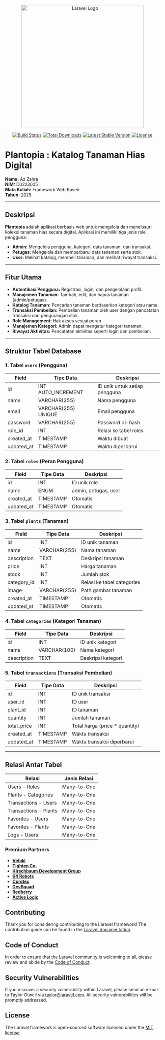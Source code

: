 <p align="center"><a href="https://laravel.com" target="_blank"><img src="https://raw.githubusercontent.com/laravel/art/master/logo-lockup/5%20SVG/2%20CMYK/1%20Full%20Color/laravel-logolockup-cmyk-red.svg" width="400" alt="Laravel Logo"></a></p>

<p align="center">
<a href="https://github.com/laravel/framework/actions"><img src="https://github.com/laravel/framework/workflows/tests/badge.svg" alt="Build Status"></a>
<a href="https://packagist.org/packages/laravel/framework"><img src="https://img.shields.io/packagist/dt/laravel/framework" alt="Total Downloads"></a>
<a href="https://packagist.org/packages/laravel/framework"><img src="https://img.shields.io/packagist/v/laravel/framework" alt="Latest Stable Version"></a>
<a href="https://packagist.org/packages/laravel/framework"><img src="https://img.shields.io/packagist/l/laravel/framework" alt="License"></a>
</p>

# Plantopia : Katalog Tanaman Hias Digital

**Nama:** Az Zahra  
**NIM:** D0223005  
**Mata Kuliah:** Framework Web Based  
**Tahun:** 2025

---

## Deskripsi

**Plantopia** adalah aplikasi berbasis web untuk mengelola dan menelusuri koleksi tanaman hias secara digital. Aplikasi ini memiliki tiga jenis role pengguna:

- **Admin:** Mengelola pengguna, kategori, data tanaman, dan transaksi.
- **Petugas:** Mengelola dan memperbarui data tanaman serta stok.
- **User:** Melihat katalog, membeli tanaman, dan melihat riwayat transaksi.

---

## Fitur Utama

- **Autentikasi Pengguna:** Registrasi, login, dan pengelolaan profil.
- **Manajemen Tanaman:** Tambah, edit, dan hapus tanaman (admin/petugas).
- **Katalog Tanaman:** Pencarian tanaman berdasarkan kategori atau nama.
- **Transaksi Pembelian:** Pembelian tanaman oleh user dengan pencatatan transaksi dan pengurangan stok.
- **Role Management:** Hak akses sesuai peran.
- **Manajemen Kategori:** Admin dapat mengatur kategori tanaman.
- **Riwayat Aktivitas:** Pencatatan aktivitas seperti login dan pembelian.

---

## Struktur Tabel Database

### 1. Tabel `users` (Pengguna)

| Field       | Tipe Data        | Deskripsi                         |
|-------------|------------------|-----------------------------------|
| id          | INT AUTO_INCREMENT | ID unik untuk setiap pengguna     |
| name        | VARCHAR(255)     | Nama pengguna                     |
| email       | VARCHAR(255) UNIQUE | Email pengguna                  |
| password    | VARCHAR(255)     | Password di-hash                  |
| role_id     | INT              | Relasi ke tabel roles             |
| created_at  | TIMESTAMP        | Waktu dibuat                      |
| updated_at  | TIMESTAMP        | Waktu diperbarui                  |

### 2. Tabel `roles` (Peran Pengguna)

| Field       | Tipe Data | Deskripsi                        |
|-------------|-----------|----------------------------------|
| id          | INT       | ID unik role                     |
| name        | ENUM      | admin, petugas, user             |
| created_at  | TIMESTAMP | Otomatis                         |
| updated_at  | TIMESTAMP | Otomatis                         |

### 3. Tabel `plants` (Tanaman)

| Field        | Tipe Data      | Deskripsi                         |
|--------------|----------------|-----------------------------------|
| id           | INT            | ID unik tanaman                   |
| name         | VARCHAR(255)   | Nama tanaman                      |
| description  | TEXT           | Deskripsi tanaman                 |
| price        | INT            | Harga tanaman                     |
| stock        | INT            | Jumlah stok                       |
| category_id  | INT            | Relasi ke tabel categories        |
| image        | VARCHAR(255)   | Path gambar tanaman               |
| created_at   | TIMESTAMP      | Otomatis                          |
| updated_at   | TIMESTAMP      | Otomatis                          |

### 4. Tabel `categories` (Kategori Tanaman)

| Field        | Tipe Data     | Deskripsi                         |
|--------------|---------------|-----------------------------------|
| id           | INT           | ID unik kategori                  |
| name         | VARCHAR(100)  | Nama kategori                     |
| description  | TEXT          | Deskripsi kategori                |

### 5. Tabel `transactions` (Transaksi Pembelian)

| Field        | Tipe Data | Deskripsi                                   |
|--------------|-----------|---------------------------------------------|
| id           | INT       | ID unik transaksi                           |
| user_id      | INT       | ID user                                     |
| plant_id     | INT       | ID tanaman                                  |
| quantity     | INT       | Jumlah tanaman                              |
| total_price  | INT       | Total harga (price * quantity)              |
| created_at   | TIMESTAMP | Waktu transaksi                             |
| updated_at   | TIMESTAMP | Waktu transaksi diperbarui                  |

---

## Relasi Antar Tabel

| Relasi                    | Jenis Relasi  |
|---------------------------|---------------|
| Users - Roles            | Many-to-One   |
| Plants - Categories      | Many-to-One   |
| Transactions - Users     | Many-to-One   |
| Transactions - Plants    | Many-to-One   |
| Favorites - Users        | Many-to-One   |
| Favorites - Plants       | Many-to-One   |
| Logs - Users             | Many-to-One   |




### Premium Partners

- **[Vehikl](https://vehikl.com/)**
- **[Tighten Co.](https://tighten.co)**
- **[Kirschbaum Development Group](https://kirschbaumdevelopment.com)**
- **[64 Robots](https://64robots.com)**
- **[Curotec](https://www.curotec.com/services/technologies/laravel/)**
- **[DevSquad](https://devsquad.com/hire-laravel-developers)**
- **[Redberry](https://redberry.international/laravel-development/)**
- **[Active Logic](https://activelogic.com)**

## Contributing

Thank you for considering contributing to the Laravel framework! The contribution guide can be found in the [Laravel documentation](https://laravel.com/docs/contributions).

## Code of Conduct

In order to ensure that the Laravel community is welcoming to all, please review and abide by the [Code of Conduct](https://laravel.com/docs/contributions#code-of-conduct).

## Security Vulnerabilities

If you discover a security vulnerability within Laravel, please send an e-mail to Taylor Otwell via [taylor@laravel.com](mailto:taylor@laravel.com). All security vulnerabilities will be promptly addressed.

## License

The Laravel framework is open-sourced software licensed under the [MIT license](https://opensource.org/licenses/MIT).

